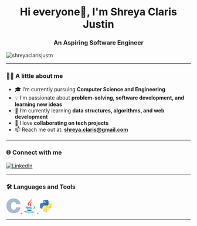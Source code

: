 <h1 align="center">Hi everyone👋, I'm Shreya Claris Justin</h1>
<h3 align="center">An Aspiring Software Engineer</h3>


<p align="left">
  <img src="https://komarev.com/ghpvc/?username=shreyaclarisjustn&label=Profile%20views&color=0e75b6&style=flat" alt="shreyaclarisjustn" /> </p>

---

### 👩‍💻 A little about me

- 🎓 I’m currently pursuing **Computer Science and Engineering**
- 💡 I’m passionate about **problem-solving, software development, and learning new ideas**
- 🌱 I’m currently learning **data structures, algorithms, and web development**
- 🤝 I love **collaborating on tech projects**
- 📫 Reach me out at: **shreya.claris@gmail.com**

---

### 🌐 Connect with me

<p align="left">
  <a href="https://linkedin.com/in/yourlinkedin" target="blank">
    <img align="center" src="https://raw.githubusercontent.com/rahuldkjain/github-profile-readme-generator/master/src/images/icons/Social/linked-in-alt.svg" alt="LinkedIn" height="30" width="40" />
  </a>
</p>

---

### 🛠️ Languages and Tools

<p align="left">
  <a href="https://www.cprogramming.com/" target="_blank" rel="noreferrer">
    <img src="https://raw.githubusercontent.com/devicons/devicon/master/icons/c/c-original.svg" alt="C" width="40" height="40"/>
  </a>
  <a href="https://www.java.com" target="_blank" rel="noreferrer">
    <img src="https://raw.githubusercontent.com/devicons/devicon/master/icons/java/java-original.svg" alt="Java" width="40" height="40"/>
  </a>
  <a href="https://www.python.org" target="_blank" rel="noreferrer">
    <img src="https://raw.githubusercontent.com/devicons/devicon/master/icons/python/python-original.svg" alt="Python" width="40" height="40"/>
  </a>
  <!-- Add more as you learn: HTML, CSS, JavaScript, etc. -->
</p>

---

<!-- Optional: GitHub stats (only if you want to show them) -->
<!--
<p><img align="center" src="https://github-readme-stats.vercel.app/api?username=yourusername&show_icons=true&locale=en" alt="yourusername" /></p>
<p><img align="center" src="https://github-readme-streak-stats.herokuapp.com/?user=yourusername&" alt="yourusername" /></p>
-->

